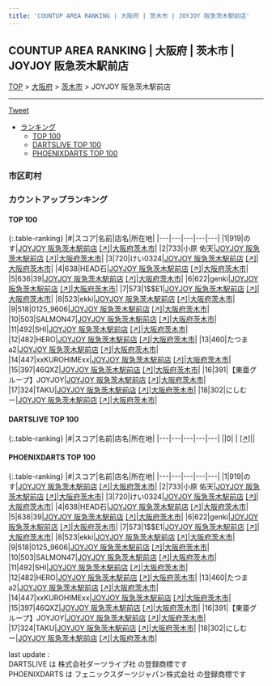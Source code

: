 ```yaml
---
title: 'COUNTUP AREA RANKING | 大阪府 | 茨木市 | JOYJOY 阪急茨木駅前店'
---
```

## COUNTUP AREA RANKING | 大阪府 | 茨木市 | JOYJOY 阪急茨木駅前店

[TOP](/darts/rank/) > [大阪府](/darts/rank/大阪府/) > [茨木市](/darts/rank/大阪府/茨木市/) > JOYJOY 阪急茨木駅前店

___

<a href="https://twitter.com/share?ref_src=twsrc%5Etfw" data-text="COUNTUP AREA RANKING | 大阪府茨木市JOYJOY 阪急茨木駅前店" class="twitter-share-button" data-hashtags="DARTSLIVE,PHOENIXDARTS,darts,ダーツ" data-show-count="false">Tweet</a>

* [ランキング](#カウントアップランキング)
    * [TOP 100](#top-100)
    * [DARTSLIVE TOP 100](#dartslive-top-100)
    * [PHOENIXDARTS TOP 100](#phoenixdarts-top-100)

### 市区町村

<ul>

</ul>

### カウントアップランキング

#### TOP 100



{:.table-ranking}
|#|スコア|名前|店名|所在地|
|---|---|---|---|---|
|1|919|<span class="rank-name-pd">のす</span>|<a href="/darts/rank/shops/7596.html">JOYJOY 阪急茨木駅前店</a> <a href="https://vs.phoenixdarts.com/jp/shop/shopDetailInfo/s_7596?s_seq=7596">[↗]</a>|<a href="/darts/rank/大阪府/茨木市">大阪府茨木市</a>|
|2|733|<span class="rank-name-pd"><span class="pro-icon-pd"></span>小原 佑天</span>|<a href="/darts/rank/shops/7596.html">JOYJOY 阪急茨木駅前店</a> <a href="https://vs.phoenixdarts.com/jp/shop/shopDetailInfo/s_7596?s_seq=7596">[↗]</a>|<a href="/darts/rank/大阪府/茨木市">大阪府茨木市</a>|
|3|720|<span class="rank-name-pd">けい0324</span>|<a href="/darts/rank/shops/7596.html">JOYJOY 阪急茨木駅前店</a> <a href="https://vs.phoenixdarts.com/jp/shop/shopDetailInfo/s_7596?s_seq=7596">[↗]</a>|<a href="/darts/rank/大阪府/茨木市">大阪府茨木市</a>|
|4|638|<span class="rank-name-pd">HEAD石</span>|<a href="/darts/rank/shops/7596.html">JOYJOY 阪急茨木駅前店</a> <a href="https://vs.phoenixdarts.com/jp/shop/shopDetailInfo/s_7596?s_seq=7596">[↗]</a>|<a href="/darts/rank/大阪府/茨木市">大阪府茨木市</a>|
|5|636|<span class="rank-name-pd">39</span>|<a href="/darts/rank/shops/7596.html">JOYJOY 阪急茨木駅前店</a> <a href="https://vs.phoenixdarts.com/jp/shop/shopDetailInfo/s_7596?s_seq=7596">[↗]</a>|<a href="/darts/rank/大阪府/茨木市">大阪府茨木市</a>|
|6|622|<span class="rank-name-pd">genki</span>|<a href="/darts/rank/shops/7596.html">JOYJOY 阪急茨木駅前店</a> <a href="https://vs.phoenixdarts.com/jp/shop/shopDetailInfo/s_7596?s_seq=7596">[↗]</a>|<a href="/darts/rank/大阪府/茨木市">大阪府茨木市</a>|
|7|573|<span class="rank-name-pd">1$$E1</span>|<a href="/darts/rank/shops/7596.html">JOYJOY 阪急茨木駅前店</a> <a href="https://vs.phoenixdarts.com/jp/shop/shopDetailInfo/s_7596?s_seq=7596">[↗]</a>|<a href="/darts/rank/大阪府/茨木市">大阪府茨木市</a>|
|8|523|<span class="rank-name-pd">ekki</span>|<a href="/darts/rank/shops/7596.html">JOYJOY 阪急茨木駅前店</a> <a href="https://vs.phoenixdarts.com/jp/shop/shopDetailInfo/s_7596?s_seq=7596">[↗]</a>|<a href="/darts/rank/大阪府/茨木市">大阪府茨木市</a>|
|9|518|<span class="rank-name-pd">0125_9606</span>|<a href="/darts/rank/shops/7596.html">JOYJOY 阪急茨木駅前店</a> <a href="https://vs.phoenixdarts.com/jp/shop/shopDetailInfo/s_7596?s_seq=7596">[↗]</a>|<a href="/darts/rank/大阪府/茨木市">大阪府茨木市</a>|
|10|503|<span class="rank-name-pd">SALMON47</span>|<a href="/darts/rank/shops/7596.html">JOYJOY 阪急茨木駅前店</a> <a href="https://vs.phoenixdarts.com/jp/shop/shopDetailInfo/s_7596?s_seq=7596">[↗]</a>|<a href="/darts/rank/大阪府/茨木市">大阪府茨木市</a>|
|11|492|<span class="rank-name-pd">SHI</span>|<a href="/darts/rank/shops/7596.html">JOYJOY 阪急茨木駅前店</a> <a href="https://vs.phoenixdarts.com/jp/shop/shopDetailInfo/s_7596?s_seq=7596">[↗]</a>|<a href="/darts/rank/大阪府/茨木市">大阪府茨木市</a>|
|12|482|<span class="rank-name-pd">HERO</span>|<a href="/darts/rank/shops/7596.html">JOYJOY 阪急茨木駅前店</a> <a href="https://vs.phoenixdarts.com/jp/shop/shopDetailInfo/s_7596?s_seq=7596">[↗]</a>|<a href="/darts/rank/大阪府/茨木市">大阪府茨木市</a>|
|13|460|<span class="rank-name-pd">たつまa2</span>|<a href="/darts/rank/shops/7596.html">JOYJOY 阪急茨木駅前店</a> <a href="https://vs.phoenixdarts.com/jp/shop/shopDetailInfo/s_7596?s_seq=7596">[↗]</a>|<a href="/darts/rank/大阪府/茨木市">大阪府茨木市</a>|
|14|447|<span class="rank-name-pd">xxKUROHIMExx</span>|<a href="/darts/rank/shops/7596.html">JOYJOY 阪急茨木駅前店</a> <a href="https://vs.phoenixdarts.com/jp/shop/shopDetailInfo/s_7596?s_seq=7596">[↗]</a>|<a href="/darts/rank/大阪府/茨木市">大阪府茨木市</a>|
|15|397|<span class="rank-name-pd">46QXZ</span>|<a href="/darts/rank/shops/7596.html">JOYJOY 阪急茨木駅前店</a> <a href="https://vs.phoenixdarts.com/jp/shop/shopDetailInfo/s_7596?s_seq=7596">[↗]</a>|<a href="/darts/rank/大阪府/茨木市">大阪府茨木市</a>|
|16|391|<span class="rank-name-pd">【東亜グループ】JOYJOY</span>|<a href="/darts/rank/shops/7596.html">JOYJOY 阪急茨木駅前店</a> <a href="https://vs.phoenixdarts.com/jp/shop/shopDetailInfo/s_7596?s_seq=7596">[↗]</a>|<a href="/darts/rank/大阪府/茨木市">大阪府茨木市</a>|
|17|324|<span class="rank-name-pd">TAKU</span>|<a href="/darts/rank/shops/7596.html">JOYJOY 阪急茨木駅前店</a> <a href="https://vs.phoenixdarts.com/jp/shop/shopDetailInfo/s_7596?s_seq=7596">[↗]</a>|<a href="/darts/rank/大阪府/茨木市">大阪府茨木市</a>|
|18|302|<span class="rank-name-pd">にしむー</span>|<a href="/darts/rank/shops/7596.html">JOYJOY 阪急茨木駅前店</a> <a href="https://vs.phoenixdarts.com/jp/shop/shopDetailInfo/s_7596?s_seq=7596">[↗]</a>|<a href="/darts/rank/大阪府/茨木市">大阪府茨木市</a>|


#### DARTSLIVE TOP 100



{:.table-ranking}
|#|スコア|名前|店名|所在地|
|---|---|---|---|---|
||0|<span class="rank-name-dl"> </span>|<a href="/darts/rank/shops/.html"></a> <a href="">[↗]</a>|<a href="/darts/rank//"></a>|


#### PHOENIXDARTS TOP 100



{:.table-ranking}
|#|スコア|名前|店名|所在地|
|---|---|---|---|---|
|1|919|<span class="rank-name-pd">のす</span>|<a href="/darts/rank/shops/7596.html">JOYJOY 阪急茨木駅前店</a> <a href="https://vs.phoenixdarts.com/jp/shop/shopDetailInfo/s_7596?s_seq=7596">[↗]</a>|<a href="/darts/rank/大阪府/茨木市">大阪府茨木市</a>|
|2|733|<span class="rank-name-pd"><span class="pro-icon-pd"></span>小原 佑天</span>|<a href="/darts/rank/shops/7596.html">JOYJOY 阪急茨木駅前店</a> <a href="https://vs.phoenixdarts.com/jp/shop/shopDetailInfo/s_7596?s_seq=7596">[↗]</a>|<a href="/darts/rank/大阪府/茨木市">大阪府茨木市</a>|
|3|720|<span class="rank-name-pd">けい0324</span>|<a href="/darts/rank/shops/7596.html">JOYJOY 阪急茨木駅前店</a> <a href="https://vs.phoenixdarts.com/jp/shop/shopDetailInfo/s_7596?s_seq=7596">[↗]</a>|<a href="/darts/rank/大阪府/茨木市">大阪府茨木市</a>|
|4|638|<span class="rank-name-pd">HEAD石</span>|<a href="/darts/rank/shops/7596.html">JOYJOY 阪急茨木駅前店</a> <a href="https://vs.phoenixdarts.com/jp/shop/shopDetailInfo/s_7596?s_seq=7596">[↗]</a>|<a href="/darts/rank/大阪府/茨木市">大阪府茨木市</a>|
|5|636|<span class="rank-name-pd">39</span>|<a href="/darts/rank/shops/7596.html">JOYJOY 阪急茨木駅前店</a> <a href="https://vs.phoenixdarts.com/jp/shop/shopDetailInfo/s_7596?s_seq=7596">[↗]</a>|<a href="/darts/rank/大阪府/茨木市">大阪府茨木市</a>|
|6|622|<span class="rank-name-pd">genki</span>|<a href="/darts/rank/shops/7596.html">JOYJOY 阪急茨木駅前店</a> <a href="https://vs.phoenixdarts.com/jp/shop/shopDetailInfo/s_7596?s_seq=7596">[↗]</a>|<a href="/darts/rank/大阪府/茨木市">大阪府茨木市</a>|
|7|573|<span class="rank-name-pd">1$$E1</span>|<a href="/darts/rank/shops/7596.html">JOYJOY 阪急茨木駅前店</a> <a href="https://vs.phoenixdarts.com/jp/shop/shopDetailInfo/s_7596?s_seq=7596">[↗]</a>|<a href="/darts/rank/大阪府/茨木市">大阪府茨木市</a>|
|8|523|<span class="rank-name-pd">ekki</span>|<a href="/darts/rank/shops/7596.html">JOYJOY 阪急茨木駅前店</a> <a href="https://vs.phoenixdarts.com/jp/shop/shopDetailInfo/s_7596?s_seq=7596">[↗]</a>|<a href="/darts/rank/大阪府/茨木市">大阪府茨木市</a>|
|9|518|<span class="rank-name-pd">0125_9606</span>|<a href="/darts/rank/shops/7596.html">JOYJOY 阪急茨木駅前店</a> <a href="https://vs.phoenixdarts.com/jp/shop/shopDetailInfo/s_7596?s_seq=7596">[↗]</a>|<a href="/darts/rank/大阪府/茨木市">大阪府茨木市</a>|
|10|503|<span class="rank-name-pd">SALMON47</span>|<a href="/darts/rank/shops/7596.html">JOYJOY 阪急茨木駅前店</a> <a href="https://vs.phoenixdarts.com/jp/shop/shopDetailInfo/s_7596?s_seq=7596">[↗]</a>|<a href="/darts/rank/大阪府/茨木市">大阪府茨木市</a>|
|11|492|<span class="rank-name-pd">SHI</span>|<a href="/darts/rank/shops/7596.html">JOYJOY 阪急茨木駅前店</a> <a href="https://vs.phoenixdarts.com/jp/shop/shopDetailInfo/s_7596?s_seq=7596">[↗]</a>|<a href="/darts/rank/大阪府/茨木市">大阪府茨木市</a>|
|12|482|<span class="rank-name-pd">HERO</span>|<a href="/darts/rank/shops/7596.html">JOYJOY 阪急茨木駅前店</a> <a href="https://vs.phoenixdarts.com/jp/shop/shopDetailInfo/s_7596?s_seq=7596">[↗]</a>|<a href="/darts/rank/大阪府/茨木市">大阪府茨木市</a>|
|13|460|<span class="rank-name-pd">たつまa2</span>|<a href="/darts/rank/shops/7596.html">JOYJOY 阪急茨木駅前店</a> <a href="https://vs.phoenixdarts.com/jp/shop/shopDetailInfo/s_7596?s_seq=7596">[↗]</a>|<a href="/darts/rank/大阪府/茨木市">大阪府茨木市</a>|
|14|447|<span class="rank-name-pd">xxKUROHIMExx</span>|<a href="/darts/rank/shops/7596.html">JOYJOY 阪急茨木駅前店</a> <a href="https://vs.phoenixdarts.com/jp/shop/shopDetailInfo/s_7596?s_seq=7596">[↗]</a>|<a href="/darts/rank/大阪府/茨木市">大阪府茨木市</a>|
|15|397|<span class="rank-name-pd">46QXZ</span>|<a href="/darts/rank/shops/7596.html">JOYJOY 阪急茨木駅前店</a> <a href="https://vs.phoenixdarts.com/jp/shop/shopDetailInfo/s_7596?s_seq=7596">[↗]</a>|<a href="/darts/rank/大阪府/茨木市">大阪府茨木市</a>|
|16|391|<span class="rank-name-pd">【東亜グループ】JOYJOY</span>|<a href="/darts/rank/shops/7596.html">JOYJOY 阪急茨木駅前店</a> <a href="https://vs.phoenixdarts.com/jp/shop/shopDetailInfo/s_7596?s_seq=7596">[↗]</a>|<a href="/darts/rank/大阪府/茨木市">大阪府茨木市</a>|
|17|324|<span class="rank-name-pd">TAKU</span>|<a href="/darts/rank/shops/7596.html">JOYJOY 阪急茨木駅前店</a> <a href="https://vs.phoenixdarts.com/jp/shop/shopDetailInfo/s_7596?s_seq=7596">[↗]</a>|<a href="/darts/rank/大阪府/茨木市">大阪府茨木市</a>|
|18|302|<span class="rank-name-pd">にしむー</span>|<a href="/darts/rank/shops/7596.html">JOYJOY 阪急茨木駅前店</a> <a href="https://vs.phoenixdarts.com/jp/shop/shopDetailInfo/s_7596?s_seq=7596">[↗]</a>|<a href="/darts/rank/大阪府/茨木市">大阪府茨木市</a>|


<div class="footer border-top border-gray-light mt-5 pt-3 text-right text-gray">
    last update : <span style="font-weight: italic" id="foot_last_modified"></span><br />
    DARTSLIVE は 株式会社ダーツライブ社 の登録商標です<br />
    PHOENIXDARTS は フェニックスダーツジャパン株式会社 の登録商標です<br />
</div>

<script src="https://cdnjs.cloudflare.com/ajax/libs/jquery.tablesorter/2.31.3/js/jquery.tablesorter.min.js" integrity="sha512-qzgd5cYSZcosqpzpn7zF2ZId8f/8CHmFKZ8j7mU4OUXTNRd5g+ZHBPsgKEwoqxCtdQvExE5LprwwPAgoicguNg==" crossorigin="anonymous" referrerpolicy="no-referrer"></script>
<link rel="stylesheet" href="https://cdnjs.cloudflare.com/ajax/libs/jquery.tablesorter/2.31.3/css/theme.default.min.css" integrity="sha512-wghhOJkjQX0Lh3NSWvNKeZ0ZpNn+SPVXX1Qyc9OCaogADktxrBiBdKGDoqVUOyhStvMBmJQ8ZdMHiR3wuEq8+w==" crossorigin="anonymous" referrerpolicy="no-referrer" />
<script>
$(function() {
    $(".table-ranking").tablesorter({sortList:[[0, 0]]});
    $("#foot_last_modified").text(formatDate(new Date(document.lastModified), 'yyyy-MM-dd HH:mm:ss'));
});
</script>

<script async src="https://platform.twitter.com/widgets.js" charset="utf-8"></script>